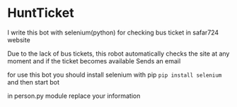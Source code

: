 # HuntTicket
I write this bot with selenium(python) for checking bus ticket in safar724 website

Due to the lack of bus tickets, this robot automatically checks the site at any moment and if the ticket becomes available
Sends an email

for use this bot you should install selenium with pip
`pip install selenium`
and then start bot

in person.py module replace your information